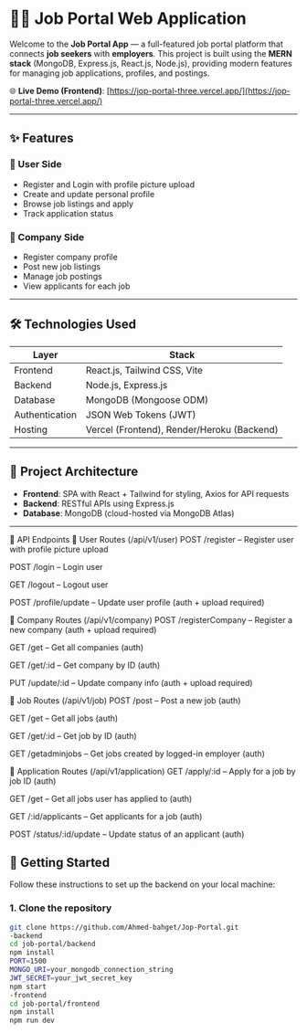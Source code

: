 # 🧑‍💼 Job Portal Web Application

Welcome to the **Job Portal App** — a full-featured job portal platform that connects **job seekers** with **employers**. This project is built using the **MERN stack** (MongoDB, Express.js, React.js, Node.js), providing modern features for managing job applications, profiles, and postings.

🌐 **Live Demo (Frontend)**: [https://jop-portal-three.vercel.app/](https://jop-portal-three.vercel.app/)

---

## ✨ Features

### 👤 User Side
- Register and Login with profile picture upload
- Create and update personal profile
- Browse job listings and apply
- Track application status

### 🏢 Company Side
- Register company profile
- Post new job listings
- Manage job postings
- View applicants for each job
---

## 🛠 Technologies Used

| Layer        | Stack                            |
|--------------|----------------------------------|
| Frontend     | React.js, Tailwind CSS, Vite     |
| Backend      | Node.js, Express.js              |
| Database     | MongoDB (Mongoose ODM)           |
| Authentication | JSON Web Tokens (JWT)         |
| Hosting      | Vercel (Frontend), Render/Heroku (Backend) |

---

## 🧱 Project Architecture

- **Frontend**: SPA with React + Tailwind for styling, Axios for API requests
- **Backend**: RESTful APIs using Express.js
- **Database**: MongoDB (cloud-hosted via MongoDB Atlas)

---
🔐 API Endpoints
👤 User Routes (/api/v1/user)
POST /register – Register user with profile picture upload

POST /login – Login user

GET /logout – Logout user

POST /profile/update – Update user profile (auth + upload required)

🏢 Company Routes (/api/v1/company)
POST /registerCompany – Register a new company (auth + upload required)

GET /get – Get all companies (auth)

GET /get/:id – Get company by ID (auth)

PUT /update/:id – Update company info (auth + upload required)

💼 Job Routes (/api/v1/job)
POST /post – Post a new job (auth)

GET /get – Get all jobs (auth)

GET /get/:id – Get job by ID (auth)

GET /getadminjobs – Get jobs created by logged-in employer (auth)

📄 Application Routes (/api/v1/application)
GET /apply/:id – Apply for a job by job ID (auth)

GET /get – Get all jobs user has applied to (auth)

GET /:id/applicants – Get applicants for a job (auth)

POST /status/:id/update – Update status of an applicant (auth)


## 🚀 Getting Started

Follow these instructions to set up the backend on your local machine:

### 1. Clone the repository

```bash
git clone https://github.com/Ahmed-bahget/Jop-Portal.git
-backend
cd job-portal/backend
npm install
PORT=1500
MONGO_URI=your_mongodb_connection_string
JWT_SECRET=your_jwt_secret_key
npm start
-frontend
cd job-portal/frontend
npm install
npm run dev
